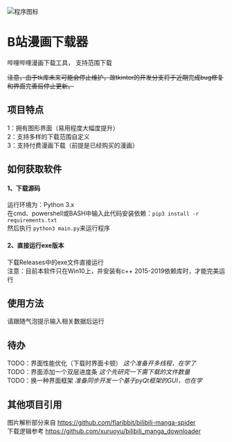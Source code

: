 ![程序图标](https://raw.githubusercontent.com/Randark-JMT/Bilibili_manga_download/dev-tkinker/main.ico "ico")
# B站漫画下载器
哔哩哔哩漫画下载工具， 支持范围下载

~~注意，由于tk库未来可能会停止维护，故tkinter的开发分支将于近期完成bug修复和界面完善后停止更新。~~

## 项目特点
1：拥有图形界面（易用程度大幅度提升） <br />
2：支持多样的下载范围自定义 <br />
3：支持付费漫画下载（前提是已经购买的漫画）
## 如何获取软件
#### 1、下载源码
运行环境为：Python 3.x <br />
在cmd、powershell或BASH中输入此代码安装依赖：```pip3 install -r  requirements.txt```<br />
然后执行 ```python3 main.py```来运行程序
#### 2、直接运行exe版本
下载Releases中的exe文件直接运行<br />
注意：目前本软件只在Win10上，并安装有c++ 2015-2019依赖库时，才能完美运行
## 使用方法
请跟随气泡提示输入相关数据后运行
## 待办
TODO：界面性能优化（下载时界面卡顿）
_这个准备开多线程，在学了_<br />
TODO：界面添加一个双层进度条
_这个先研究一下需下载的文件数量_<br />
TODO：换一种界面框架
_准备同步开发一个基于pyQt框架的GUI，也在学_
## 其他项目引用
图片解析部分来自 https://github.com/flaribbit/bilibili-manga-spider <br />
下载逻辑参考 https://github.com/xuruoyu/bilibili_manga_downloader
